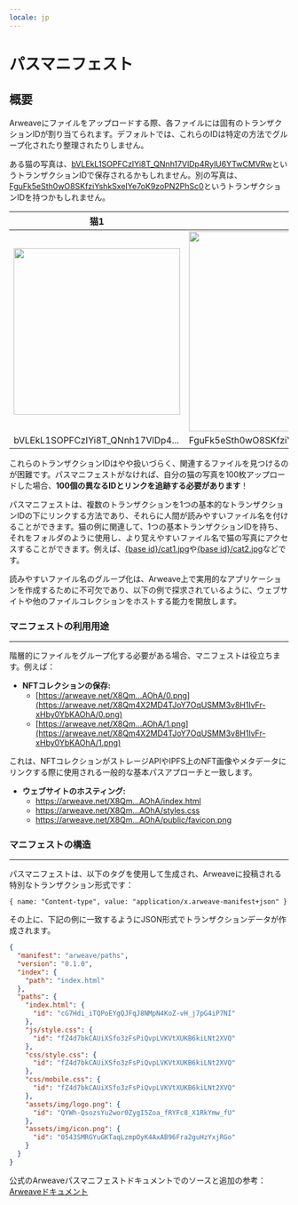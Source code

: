 ```yaml
---
locale: jp
---
```

# パスマニフェスト

## 概要

Arweaveにファイルをアップロードする際、各ファイルには固有のトランザクションIDが割り当てられます。デフォルトでは、これらのIDは特定の方法でグループ化されたり整理されたりしません。

ある猫の写真は、[bVLEkL1SOPFCzIYi8T_QNnh17VlDp4RylU6YTwCMVRw](https://arweave.net/bVLEkL1SOPFCzIYi8T_QNnh17VlDp4RylU6YTwCMVRw)というトランザクションIDで保存されるかもしれません。別の写真は、[FguFk5eSth0wO8SKfziYshkSxeIYe7oK9zoPN2PhSc0](https://arweave.net/FguFk5eSth0wO8SKfziYshkSxeIYe7oK9zoPN2PhSc0)というトランザクションIDを持つかもしれません。

| 猫1 | 猫2 |
|------|------|
| <img src="https://arweave.net/bVLEkL1SOPFCzIYi8T_QNnh17VlDp4RylU6YTwCMVRw" width="300">|<img src="https://arweave.net/FguFk5eSth0wO8SKfziYshkSxeIYe7oK9zoPN2PhSc0" width="360"> |
| bVLEkL1SOPFCzIYi8T_QNnh17VlDp4... | FguFk5eSth0wO8SKfziYshkSxeIYe7oK9zoPN2PhSc0 |

これらのトランザクションIDはやや扱いづらく、関連するファイルを見つけるのが困難です。パスマニフェストがなければ、自分の猫の写真を100枚アップロードした場合、**100個の異なるIDとリンクを追跡する必要があります**！

パスマニフェストは、複数のトランザクションを1つの基本的なトランザクションIDの下にリンクする方法であり、それらに人間が読みやすいファイル名を付けることができます。猫の例に関連して、1つの基本トランザクションIDを持ち、それをフォルダのように使用し、より覚えやすいファイル名で猫の写真にアクセスすることができます。例えば、[{base id}/cat1.jpg](https://arweave.net/6dRh-TaiA5qtd0NWqrghpvC4_l3EtA3AwCluwPtfWVw/cat1.jpg)や[{base id}/cat2.jpg](https://arweave.net/6dRh-TaiA5qtd0NWqrghpvC4_l3EtA3AwCluwPtfWVw/cat2.jpg)などです。

読みやすいファイル名のグループ化は、Arweave上で実用的なアプリケーションを作成するために不可欠であり、以下の例で探求されているように、ウェブサイトや他のファイルコレクションをホストする能力を開放します。

### マニフェストの利用用途

---

階層的にファイルをグループ化する必要がある場合、マニフェストは役立ちます。例えば：

- **NFTコレクションの保存:**
    - [https://arweave.net/X8Qm…AOhA/0.png](https://arweave.net/X8Qm4X2MD4TJoY7OqUSMM3v8H1lvFr-xHby0YbKAOhA/0.png)
    - [https://arweave.net/X8Qm…AOhA/1.png](https://arweave.net/X8Qm4X2MD4TJoY7OqUSMM3v8H1lvFr-xHby0YbKAOhA/1.png)

これは、NFTコレクションがストレージAPIやIPFS上のNFT画像やメタデータにリンクする際に使用される一般的な基本パスアプローチと一致します。

- **ウェブサイトのホスティング:**
    - https://arweave.net/X8Qm…AOhA/index.html
    - https://arweave.net/X8Qm…AOhA/styles.css
    - https://arweave.net/X8Qm…AOhA/public/favicon.png

### マニフェストの構造

---

パスマニフェストは、以下のタグを使用して生成され、Arweaveに投稿される特別なトランザクション形式です：

 `{ name: "Content-type", value: "application/x.arweave-manifest+json" }`

その上に、下記の例に一致するようにJSON形式でトランザクションデータが作成されます。

```json
{
  "manifest": "arweave/paths",
  "version": "0.1.0",
  "index": {
    "path": "index.html"
  },
  "paths": {
    "index.html": {
      "id": "cG7Hdi_iTQPoEYgQJFqJ8NMpN4KoZ-vH_j7pG4iP7NI"
    },
    "js/style.css": {
      "id": "fZ4d7bkCAUiXSfo3zFsPiQvpLVKVtXUKB6kiLNt2XVQ"
    },
    "css/style.css": {
      "id": "fZ4d7bkCAUiXSfo3zFsPiQvpLVKVtXUKB6kiLNt2XVQ"
    },
    "css/mobile.css": {
      "id": "fZ4d7bkCAUiXSfo3zFsPiQvpLVKVtXUKB6kiLNt2XVQ"
    },
    "assets/img/logo.png": {
      "id": "QYWh-QsozsYu2wor0ZygI5Zoa_fRYFc8_X1RkYmw_fU"
    },
    "assets/img/icon.png": {
      "id": "0543SMRGYuGKTaqLzmpOyK4AxAB96Fra2guHzYxjRGo"
    }
  }
}
```

公式のArweaveパスマニフェストドキュメントでのソースと追加の参考：[Arweaveドキュメント](https://github.com/ArweaveTeam/arweave/blob/master/doc/path-manifest-schema.md)